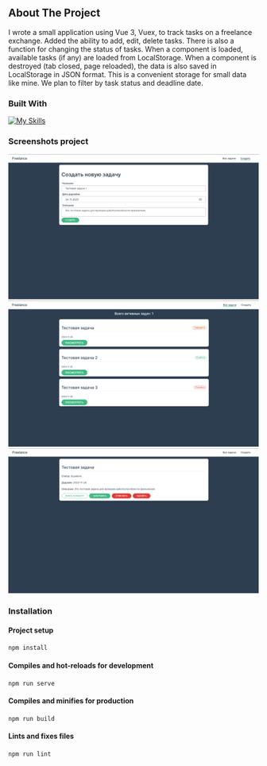 


<!-- ABOUT THE PROJECT -->
## About The Project

I wrote a small application using Vue 3, Vuex, to track tasks on a freelance exchange. Added the ability to add, edit, delete tasks. There is also a function for changing the status of tasks. When a component is loaded, available tasks (if any) are loaded from LocalStorage. When a component is destroyed (tab closed, page reloaded), the data is also saved in LocalStorage in JSON format. This is a convenient storage for small data like mine. We plan to filter by task status and deadline date.

### Built With

[![My Skills](https://skillicons.dev/icons?i=js,html,css,vue)](https://skillicons.dev)


### Screenshots project 


![screenshots](https://github.com/molsrg/freelance-exchange/blob/main/ScreenshotsProject/1.png)
![screenshots](https://github.com/molsrg/freelance-exchange/blob/main/ScreenshotsProject/2.png)
![screenshots](https://github.com/molsrg/freelance-exchange/blob/main/ScreenshotsProject/3.png)


### Installation

#### Project setup
```
npm install
```

#### Compiles and hot-reloads for development
```
npm run serve
```

#### Compiles and minifies for production
```
npm run build
```

#### Lints and fixes files
```
npm run lint
```

